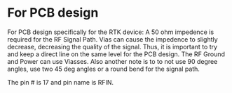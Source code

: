 # For PCB design

For PCB design specifically for the RTK device:
  A 50 ohm impedence is required for the RF Signal Path. Vias can cause the impedence to
  slightly decrease, decreasing the quality of the signal. Thus, it is important to try and
  keep a direct line on the same level for the PCB design. The RF Ground and Power can use
  Viasses. Also another note is to to not use 90 degree angles, use two 45 deg angles or a 
  round bend for the signal path.
  
  The pin # is 17 and pin name is RFIN. 
